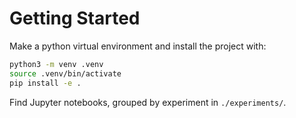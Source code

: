 # Getting Started
Make a python virtual environment and install the project with:
```bash
python3 -m venv .venv
source .venv/bin/activate
pip install -e .
```

Find Jupyter notebooks, grouped by experiment in `./experiments/`.
